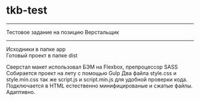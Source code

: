 # tkb-test

<hr>
Тестовое задание на позицию Верстальщик
<br>
<hr>

Исходники в папке app
<br>
Готовый проект в папке dist

Сверстал макет использовал БЭМ на Flexbox, препроцессор SASS
Собирается проект на лету с помощью Gulp
Два файла style.css и style.min.css так же script.js и script.min.js для удобной проверки кода. Подключается в HTML естественно минифицированые и сжатые файлы.
Адаптивно. 